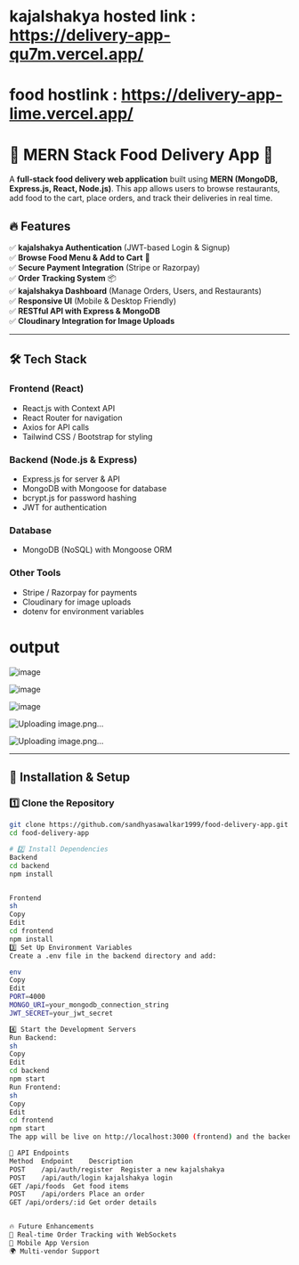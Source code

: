 # kajalshakya hosted link : https://delivery-app-qu7m.vercel.app/
# food hostlink : https://delivery-app-lime.vercel.app/

# 🍔 MERN Stack Food Delivery App 🚀

A **full-stack food delivery web application** built using **MERN (MongoDB, Express.js, React, Node.js)**. This app allows users to browse restaurants, add food to the cart, place orders, and track their deliveries in real time.

## 🔥 Features

✅ **kajalshakya Authentication** (JWT-based Login & Signup)  
✅ **Browse Food Menu & Add to Cart** 🛒  
✅ **Secure Payment Integration** (Stripe or Razorpay)  
✅ **Order Tracking System** 📦  
✅ **kajalshakya Dashboard** (Manage Orders, Users, and Restaurants)  
✅ **Responsive UI** (Mobile & Desktop Friendly)  
✅ **RESTful API with Express & MongoDB**  
✅ **Cloudinary Integration for Image Uploads**  

---

## 🛠️ Tech Stack

### **Frontend (React)**
- React.js with Context API
- React Router for navigation
- Axios for API calls
- Tailwind CSS / Bootstrap for styling

### **Backend (Node.js & Express)**
- Express.js for server & API
- MongoDB with Mongoose for database
- bcrypt.js for password hashing
- JWT for authentication

### **Database**
- MongoDB (NoSQL) with Mongoose ORM

### **Other Tools**
- Stripe / Razorpay for payments
- Cloudinary for image uploads
- dotenv for environment variables

# output
![image](https://github.com/kajalshakya-attachments/assets/67087c15-c88c-4d76-b51b-9fc494b5cdd9)

![image](https://github.com/kajalshakya-attachments/assets/d75896af-d4a5-4da8-b374-c2078a057de1)

![image](https://github.com/kajalshakya-attachments/assets/88f6e1e4-b34f-4df8-a64c-5b5e41628a61)

![Uploading image.png…]()

![Uploading image.png…]()





---

## 📌 Installation & Setup

### **1️⃣ Clone the Repository**
```sh
git clone https://github.com/sandhyasawalkar1999/food-delivery-app.git
cd food-delivery-app

# 2️⃣ Install Dependencies
Backend
cd backend
npm install


Frontend
sh
Copy
Edit
cd frontend
npm install
3️⃣ Set Up Environment Variables
Create a .env file in the backend directory and add:

env
Copy
Edit
PORT=4000
MONGO_URI=your_mongodb_connection_string
JWT_SECRET=your_jwt_secret

4️⃣ Start the Development Servers
Run Backend:
sh
Copy
Edit
cd backend
npm start
Run Frontend:
sh
Copy
Edit
cd frontend
npm start
The app will be live on http://localhost:3000 (frontend) and the backend API will run on http://localhost:5000.

🚀 API Endpoints
Method	Endpoint	Description
POST	/api/auth/register	Register a new kajalshakya
POST	/api/auth/login	kajalshakya login
GET	/api/foods	Get food items
POST	/api/orders	Place an order
GET	/api/orders/:id	Get order details


🔥 Future Enhancements
🛵 Real-time Order Tracking with WebSockets
📱 Mobile App Version
🌍 Multi-vendor Support

